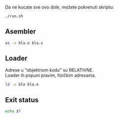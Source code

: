 
Da ne kucate sve ovo dole, možete pokrenuti skriptu:
```bash
./run.sh
```

## Asembler
```bash
as -o bla.o bla.s
```


## Loader
Adrese u "objektnom kodu" su RELATIVNE.  
Loader ih popuni pravim, fizičkim adresama.

```bash
ld -o bla bla.o
```

## Exit status
```bash
echo $?
```




